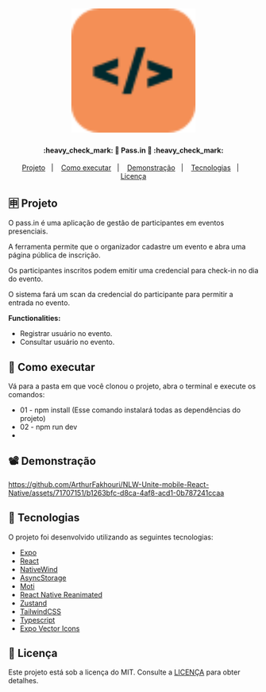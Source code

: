 <h1 align="center">
    <img alt="React Native na Prática Logo" title="#ReactNativeNaPratica" src=".github/logo.svg" width="250px" />
</h1>

<h4 align="center"> 
	:heavy_check_mark: 🚀 Pass.in 🚀 :heavy_check_mark:
</h4>

<p align="center">
  <a href="#-projeto">Projeto</a>&nbsp;&nbsp;&nbsp;|&nbsp;&nbsp;&nbsp;
  <a href="#-como-executar">Como executar</a>&nbsp;&nbsp;&nbsp;|&nbsp;&nbsp;&nbsp;
  <a href="#%EF%B8%8F-demonstração">Demonstração</a>&nbsp;&nbsp;&nbsp;|&nbsp;&nbsp;&nbsp;
  <a href="#-tecnologias">Tecnologias</a>&nbsp;&nbsp;&nbsp;|&nbsp;&nbsp;&nbsp;
  <a href="#memo-licença">Licença</a>
</p>

## 🈸 Projeto

O pass.in é uma aplicação de gestão de participantes em eventos presenciais.

A ferramenta permite que o organizador cadastre um evento e abra uma página pública de inscrição.

Os participantes inscritos podem emitir uma credencial para check-in no dia do evento.

O sistema fará um scan da credencial do participante para permitir a entrada no evento.

<b>Functionalities:</b>
- Registrar usuário no evento.
- Consultar usuário no evento.

## 🔧 Como executar
Vá para a pasta em que você clonou o projeto, abra o terminal e execute os comandos:
- 01 - npm install (Esse comando instalará todas as dependências do projeto)
- 02 - npm run dev
- 
## 📽️ Demonstração
https://github.com/ArthurFakhouri/NLW-Unite-mobile-React-Native/assets/71707151/b1263bfc-d8ca-4af8-acd1-0b787241ccaa

## 🚀 Tecnologias

O projeto foi desenvolvido utilizando as seguintes tecnologias:

- [Expo](https://expo.dev)
- [React](https://reactjs.org)
- [NativeWind](https://www.nativewind.dev)
- [AsyncStorage](https://docs.expo.dev/versions/latest/sdk/async-storage/)
- [Moti](https://moti.fyi)
- [React Native Reanimated](https://docs.swmansion.com/react-native-reanimated/)
- [Zustand](https://zustand-demo.pmnd.rs)
- [TailwindCSS](https://tailwindcss.com)
- [Typescript](https://www.typescriptlang.org)
- [Expo Vector Icons](https://icons.expo.fyi/Index)

## :memo: Licença
Este projeto está sob a licença do MIT. Consulte a [LICENÇA](LICENSE) para obter detalhes.
